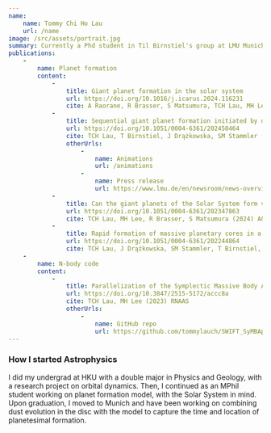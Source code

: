 ```yaml
---
name: 
    name: Tommy Chi Ho Lau
    url: /name
image: /src/assets/portrait.jpg
summary: Currently a Phd student in Til Birnstiel's group at LMU Munich
publications:
    -
        name: Planet formation
        content: 
            -
                title: Giant planet formation in the solar system 
                url: https://doi.org/10.1016/j.icarus.2024.116231
                cite: A Raorane, R Brasser, S Matsumura, TCH Lau, MH Lee, A Bouvier (2024) Icarus
            -
                title: Sequential giant planet formation initiated by disc substructure
                url: https://doi.org/10.1051/0004-6361/202450464
                cite: TCH Lau, T Birnstiel, J Drążkowska, SM Stammler (2024) A&A
                otherUrls: 
                    - 
                        name: Animations
                        url: /animations
                    - 
                        name: Press release
                        url: https://www.lmu.de/en/newsroom/news-overview/news/astrophysics-key-to-rapid-planet-formation.html
            -
                title: Can the giant planets of the Solar System form via pebble accretion in a smooth protoplanetary disc?
                url: https://doi.org/10.1051/0004-6361/202347863
                cite: TCH Lau, MH Lee, R Brasser, S Matsumura (2024) A&A
            -
                title: Rapid formation of massive planetary cores in a pressure bump
                url: https://doi.org/10.1051/0004-6361/202244864
                cite: TCH Lau, J Drążkowska, SM Stammler, T Birnstiel, CP Dullemon (2022) A&A
    -
        name: N-body code
        content: 
            -
                title: Parallelization of the Symplectic Massive Body Algorithm (SyMBA) N-body Code
                url: https://doi.org/10.3847/2515-5172/accc8a
                cite: TCH Lau, MH Lee (2023) RNAAS
                otherUrls: 
                    - 
                        name: GitHub repo
                        url: https://github.com/tommylauch/SWIFT_SyMBAp_pub.git
---
```

### How I started Astrophysics

I did my undergrad at HKU with a double major in Physics and Geology, with a research project on orbital dynamics. Then, I continued as an MPhil student working on planet formation model, with the Solar System in mind. Upon graduation, I moved to Munich and have been working on combining dust evolution in the disc with the model to capture the time and location of planetesimal formation.